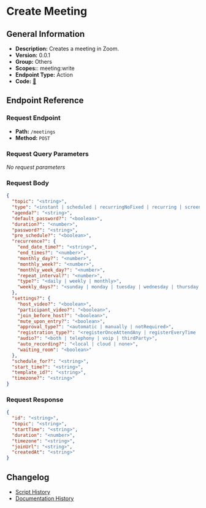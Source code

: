 # Create Meeting

## General Information

- **Description:** Creates a meeting in Zoom.
- **Version:** 0.0.1
- **Group:** Others
- **Scopes:**: meeting:write
- **Endpoint Type:** Action
- **Code:** [🔗](https://github.com/NangoHQ/integration-templates/tree/main/integrations/zoom/actions/create-meeting.ts)


## Endpoint Reference

### Request Endpoint

- **Path:** `/meetings`
- **Method:** `POST`

### Request Query Parameters

_No request parameters_

### Request Body

```json
{
  "topic": "<string>",
  "type": "<instant | scheduled | recurringNoFixed | recurring | screenShareOnly>",
  "agenda?": "<string>",
  "default_password?": "<boolean>",
  "duration?": "<number>",
  "password?": "<string>",
  "pre_schedule?": "<boolean>",
  "recurrence?": {
    "end_date_time?": "<string>",
    "end_times?": "<number>",
    "monthly_day?": "<number>",
    "monthly_week?": "<number>",
    "monthly_week_day?": "<number>",
    "repeat_interval?": "<number>",
    "type?": "<daily | weekly | monthly>",
    "weekly_days?": "<sunday | monday | tuesday | wednesday | thursday | friday | saturday>"
  },
  "settings?": {
    "host_video?": "<boolean>",
    "participant_video?": "<boolean>",
    "join_before_host?": "<boolean>",
    "mute_upon_entry?": "<boolean>",
    "approval_type?": "<automatic | manually | notRequired>",
    "registration_type?": "<registerOnceAttendAny | registerEveryTime | registerOnceSelectOccurrences>",
    "audio?": "<both | telephony | voip | thirdParty>",
    "auto_recording?": "<local | cloud | none>",
    "waiting_room": "<boolean>"
  },
  "schedule_for?": "<string>",
  "start_time?": "<string>",
  "template_id?": "<string>",
  "timezone?": "<string>"
}
```

### Request Response

```json
{
  "id": "<string>",
  "topic": "<string>",
  "startTime": "<string>",
  "duration": "<number>",
  "timezone": "<string>",
  "joinUrl": "<string>",
  "createdAt": "<string>"
}
```

## Changelog

- [Script History](https://github.com/NangoHQ/integration-templates/commits/main/integrations/zoom/actions/create-meeting.ts)
- [Documentation History](https://github.com/NangoHQ/integration-templates/commits/main/integrations/zoom/actions/create-meeting.md)

<!-- END  GENERATED CONTENT -->

